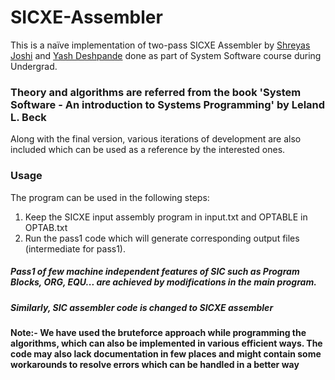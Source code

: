 # SICXE-Assembler
This is a naïve implementation of two-pass SICXE Assembler by [Shreyas Joshi](https://github.com/shreyasjoshi1234) and [Yash Deshpande](https://github.com/chimms1) done as part of System Software course during Undergrad.

### Theory and algorithms are referred from the book 'System Software - An introduction to Systems Programming' by Leland L. Beck

Along with the final version, various iterations of development are also included which can be used as a reference by the interested ones.

### Usage
The program can be used in the following steps:
1. Keep the SICXE input assembly program in input.txt and OPTABLE in OPTAB.txt
2. Run the pass1 code which will generate corresponding output files (intermediate for pass1).

##### Pass1 of few machine independent features of SIC such as Program Blocks, ORG, EQU... are achieved by modifications in the main program.
##### Similarly, SIC assembler code is changed to SICXE assembler

#### Note:- We have used the bruteforce approach while programming the algorithms, which can also be implemented in various efficient ways. The code may also lack documentation in few places and might contain some workarounds to resolve errors which can be handled in a better way
